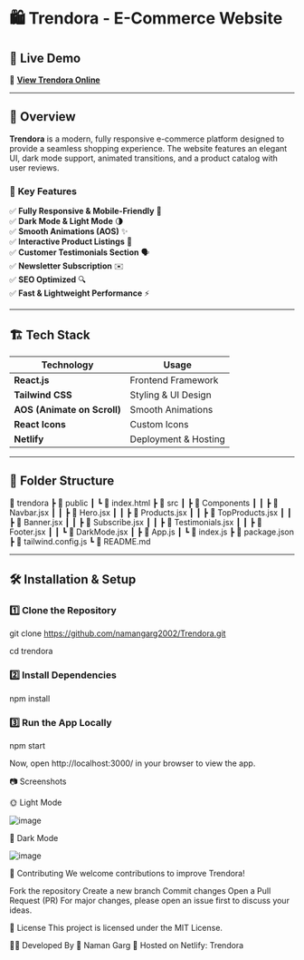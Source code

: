 # 🛍️ Trendora - E-Commerce Website

## 🚀 Live Demo  
🔗 **[View Trendora Online](https://e-commerce-trendora.netlify.app/)**  

---

## 📌 Overview  
**Trendora** is a modern, fully responsive e-commerce platform designed to provide a seamless shopping experience. The website features an elegant UI, dark mode support, animated transitions, and a product catalog with user reviews.  

### 🎯 **Key Features**  
✅ **Fully Responsive & Mobile-Friendly** 📱  
✅ **Dark Mode & Light Mode** 🌗  
✅ **Smooth Animations (AOS)** ✨  
✅ **Interactive Product Listings** 🛒  
✅ **Customer Testimonials Section** 🗣️  
✅ **Newsletter Subscription** ✉️  
✅ **SEO Optimized** 🔍  
✅ **Fast & Lightweight Performance** ⚡  

---

## 🏗️ Tech Stack  

| **Technology**      | **Usage**              |
|---------------------|-----------------------|
| **React.js**       | Frontend Framework     |
| **Tailwind CSS**   | Styling & UI Design    |
| **AOS (Animate on Scroll)** | Smooth Animations |
| **React Icons**    | Custom Icons           |
| **Netlify**        | Deployment & Hosting   |

---

## 📂 Folder Structure  

📂 trendora
┣ 📂 public
┃ ┗ 📜 index.html
┣ 📂 src
┃ ┣ 📂 Components
┃ ┃ ┣ 📜 Navbar.jsx
┃ ┃ ┣ 📜 Hero.jsx
┃ ┃ ┣ 📜 Products.jsx
┃ ┃ ┣ 📜 TopProducts.jsx
┃ ┃ ┣ 📜 Banner.jsx
┃ ┃ ┣ 📜 Subscribe.jsx
┃ ┃ ┣ 📜 Testimonials.jsx
┃ ┃ ┣ 📜 Footer.jsx
┃ ┃ ┗ 📜 DarkMode.jsx
┃ ┣ 📜 App.js
┃ ┗ 📜 index.js
┣ 📜 package.json
┣ 📜 tailwind.config.js
┗ 📜 README.md


---

## 🛠️ Installation & Setup  

### 1️⃣ **Clone the Repository**  

git clone https://github.com/namangarg2002/Trendora.git

cd trendora

### 2️⃣ **Install Dependencies**

npm install

### 3️⃣ **Run the App Locally**
npm start

Now, open http://localhost:3000/ in your browser to view the app.

📷 Screenshots


🌞 Light Mode

![image](https://github.com/user-attachments/assets/08cdd306-d7d3-442c-abdb-1483564ab76f)

🌙 Dark Mode

![image](https://github.com/user-attachments/assets/717f6dea-1482-4c06-821e-f1cbed350b3c)

🤝 Contributing
We welcome contributions to improve Trendora!

Fork the repository
Create a new branch
Commit changes
Open a Pull Request (PR)
For major changes, please open an issue first to discuss your ideas.

📜 License
This project is licensed under the MIT License.

👨‍💻 Developed By
📌 Naman Garg
🚀 Hosted on Netlify: Trendora


